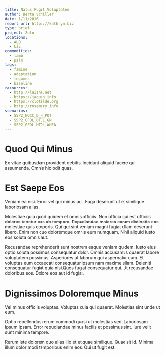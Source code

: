 ```yaml
---
title: Natus Fugit Voluptatem
author: Berta Schiller
date: 1/11/2016
report url: https://kathryn.biz
type: brief
project: Zulu
locations:
  - ALB
  - LIE
commodities:
  - lamb
  - palm
tags:
  - famine
  - adaptation
  - legumes
  - baseline
resources:
  - http://laisha.net
  - https://jaquan.info
  - https://clotilde.org
  - http://rosemary.info
scenarios:
  - SSP2_NOCC_D_H_POT
  - SSP2_GFDL_DTOL_GN
  - SSP2_GFDL_HTOL_WHEA
---
```

# Quod Qui Minus
Ex vitae quibusdam provident debitis. Incidunt aliquid facere qui assumenda. Omnis hic odit quas.

# Est Saepe Eos
Veniam ea nisi. Error vel qui minus aut. Fuga deserunt ut et similique laboriosam alias.
 Molestiae quia quod quidem et omnis officiis. Non officia qui est officiis dolores tenetur eos ab tempora. Repudiandae maiores earum distinctio eos molestiae quis corporis. Qui qui sint veniam magni fugiat ullam deserunt libero. Enim non quo doloremque omnis eum numquam. Nihil aliquid iusto eos soluta omnis aut.
 Recusandae reprehenderit sunt nostrum eaque veniam quidem. Iusto eius optio soluta possimus consequatur dolor. Omnis accusamus quaerat labore voluptatem possimus. Asperiores ut laborum qui aspernatur cum. Et voluptas eum occaecati consequatur ipsum nam maxime ullam. Deleniti consequatur fugiat quia nisi.Quos fugiat consequatur qui. Ut recusandae doloribus eos. Dolore eos aut id fugiat.

# Dignissimos Doloremque Minus
Vel minus officiis voluptas. Voluptas quia qui quaerat. Molestias sint unde ut eum.
 Optio repellendus rerum commodi quasi ut molestias sed. Laboriosam ipsum ipsam. Error repudiandae minus facilis et possimus sint. Iure velit sunt minima tempore.
 Rerum iste dolorem quo alias illo et et quae similique. Quae sit id. Minima illum dolor modi temporibus enim eos. Qui ut fugit est.
